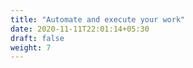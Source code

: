 ```yaml
---
title: "Automate and execute your work"
date: 2020-11-11T22:01:14+05:30
draft: false
weight: 7
---
```

